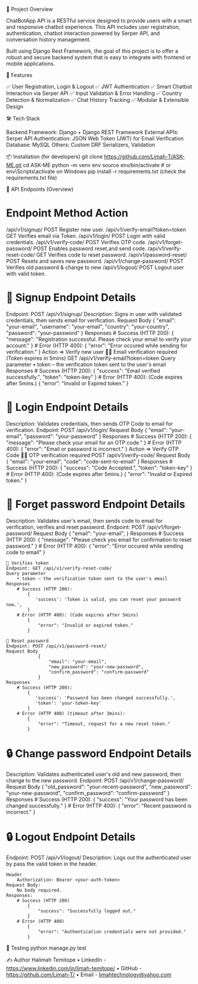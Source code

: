 📘 Project Overview

ChatBotApp API is a RESTful service designed to provide users with a smart and responsive chatbot experience. This API includes user registration, authentication, chatbot interaction powered by Serper API, and conversation history management.

Built using Django Rest Framework, the goal of this project is to offer a robust and secure backend system that is easy to integrate with frontend or mobile applications.

🚀 Features

✅ User Registration, Login & Logout
✅ JWT Authentication
✅ Smart Chatbot Interaction via Serper API
✅ Input Validation & Error Handling
✅ Country Detection & Normalization
✅ Chat History Tracking
✅ Modular & Extensible Design

🛠️ Tech Stack

Backend Framework: Django + Django REST Framework
External APIs: Serper API
Authentication: JSON Web Token (JWT) for Email Verification
Database: MySQL
Others: Custom DRF Serializers, Validation

📦 Installation (for developers)
git clone https://github.com/Limah-T/ASK-ME.git
cd ASK-ME
python -m venv env
source env/bin/activate  # or env\Scripts\activate on Windows
pip install -r requirements.txt (check the requirements.txt file)

📍 API Endpoints (Overview)
# Endpoint                                Method     Action
/api/v1/signup/	                        POST	   Register new user.
/api/v1/verify-email?token=token        GET        Verifies email via Token.
/api/v1/login/                          POST       Login with valid credentials.
/api/v1/verify-code/                    POST       Verifies OTP code.
/api/v1/forget-password/                POST       Enables password reset,and send code.
/api/v1/verify-reset-code/              GET        Verifies code to reset password.
/api/v1/password-reset/                 POST       Resets and saves new password.
/api/v1/change-password/                POST       Verifies old password & change to new
/api/v1/logout/                         POST       Logout user with valid token.

# 📝 Signup Endpoint Details
Endpoint: POST /api/v1/signup/
Description:
Signs in user with validated credentials, then sends email for verification.
    Request Body  {
                    "email": "your-email",
                    "username": "your-email",
                    "country": "your-country",
                    "password": "your-password"
                }
    Responses
    # Success (HTTP 200):
        {
        "message": "Registration successful. Please check your email to verify your account."
        }
    # Error (HTTP 400):
        {
        "error": "Error occured while sending for verification."
        }
    Action => Verify new user
    📧✅ Email verification required (Token expires in 5mins)
    GET /api/v1/verify-email?token=token
    Query parameter 
        • token – the verification token sent to the user's email
    Responses
        # Success (HTTP 200):
            {
                "success": "Email verified successfully.",
                "token": "token-key"
            }
        # Error (HTTP 400): (Code expires after 5mins.)
            {
                "error": "Invalid or Expired token."
            }

# 📝 Login Endpoint Details
Description:
Validates credentials, then sends OTP Code to email for verification.
Endpoint: POST /api/v1/login/
    Request Body
                {
                    "email": "your-email",
                    "password": "your-password"
                }
    Responses
    # Success (HTTP 200):
        {
        "message": "Please check your email for an OTP code."
        }
    # Error (HTTP 400):
        {
        "error": "Email or password is incorrect."
        }
    Action => Verify OTP Code
    📧✅ OTP verification required 
    POST /api/v1/verify-code/
    Request Body
                {
                    "email": "your-email",
                    "code": "code-sent-to-email"
                }
    Responses
        # Success (HTTP 200):
            {
                "success": "Code Accepted.",
                "token": "token-key"
            }
        # Error (HTTP 400): (Code expires after 5mins.)
            {
                "error": "Invalid or Expired token."
            }

# 🔁 Forget password Endpoint Details
Description:
Validates user's email, then sends code to email for verification, verifies and reset password.
Endpoint: POST /api/v1/forget-password/
    Request Body
                {
                    "email": "your-email",
                }
    Responses
    # Success (HTTP 200):
        {
        "message": "Please check you email for confirmation to reset password."
        }
    # Error (HTTP 400):
        {
        "error": "Error occured while sending code to email"
        }

    🔢 Verifies token
    Endpoint: GET /api/v1/verify-reset-code/ 
    Query parameter 
        • token – the verification token sent to the user's email
    Responses
        # Success (HTTP 200):
            {
               'success': 'Token is valid, you can reset your password now.',
            }
        # Error (HTTP 400): (Code expires after 5mins)
            {
                "error": "Invalid or expired token."
            }

    📧 Reset password
    Endpoint: POST /api/v1/password-reset/
    Request Body
                {
                    "email": "your-email",
                    "new_password": "your-new-password",
                    "confirm_password": "confirm-password"
                }
    Responses
        # Success (HTTP 200):
            {
               'success': 'Password has been changed successfully.',
               'token': 'your-token-key'
            }
        # Error (HTTP 400) (timeout after 3mins):
            {
                "error": "Timeout, request for a new reset token."
            }

# 🔒 Change password Endpoint Details
Description:
Validates authenticated user's old and new password, then change to the new password.
Endpoint: POST /api/v1/change-password/
    Request Body
                {
                    "old_password": "your-recent-password",
                    "new_password": "your-new-password",
                    "confirm_password": "confirm-password"
                }
    Responses
    # Success (HTTP 200):
        {
        "success": "Your password has been changed successfully."
        }
    # Error (HTTP 400):
        {
        "error": "Recent password is incorrect."
        }

# 🔒 Logout Endpoint Details
Endpoint: POST /api/v1/logout/
Description:
Logs out the authenticated user by pass the valid token in the header.

    Header
        Authorization: Bearer <your-auth-token>
    Request Body:
        No body required.
    Responses:
        # Success (HTTP 200)
            {
                "success": "Successfully logged out."
            }
        # Error (HTTP 400)
            {
                "error": "Authentication credentials were not provided."
            }

🧪 Testing
python manage.py test

✍️ Author
Halimah Temitope
• LinkedIn - https://www.linkedin.com/in/limah-temitope/
• GitHub - https://github.com/Limah-T/
• Email - limahtechnology@yahoo.com
